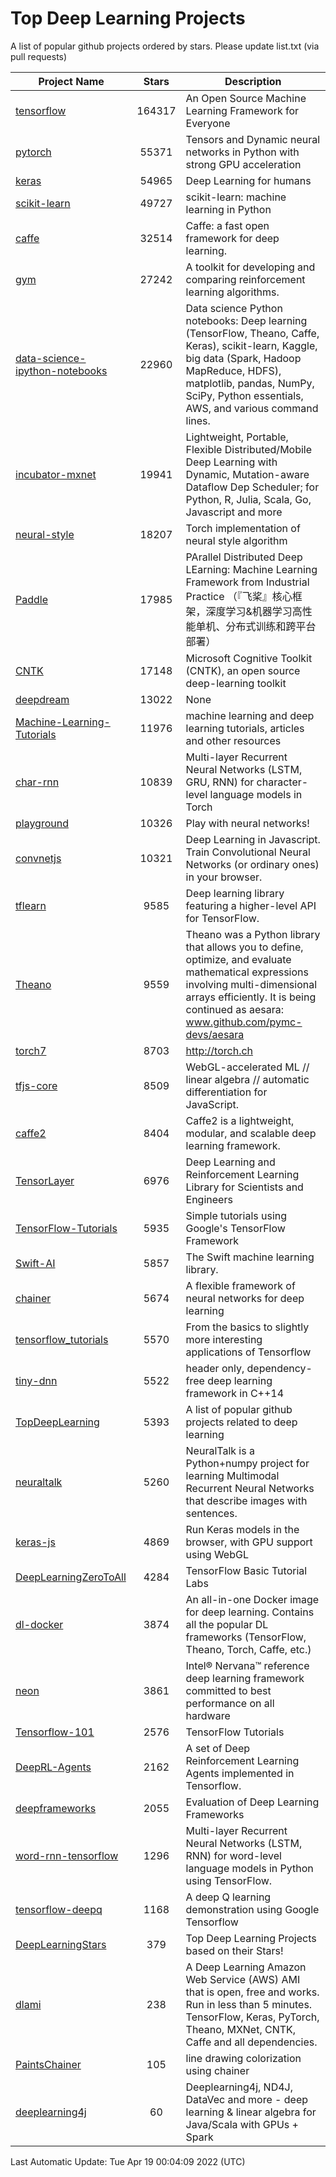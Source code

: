 # Top Deep Learning Projects
A list of popular github projects ordered by stars.
Please update list.txt (via pull requests)

|Project Name| Stars | Description |
| ---------- |:-----:| ----------- |
| [tensorflow](https://github.com/tensorflow/tensorflow) | 164317 | An Open Source Machine Learning Framework for Everyone |
| [pytorch](https://github.com/pytorch/pytorch) | 55371 | Tensors and Dynamic neural networks in Python with strong GPU acceleration |
| [keras](https://github.com/keras-team/keras) | 54965 | Deep Learning for humans |
| [scikit-learn](https://github.com/scikit-learn/scikit-learn) | 49727 | scikit-learn: machine learning in Python |
| [caffe](https://github.com/BVLC/caffe) | 32514 | Caffe: a fast open framework for deep learning. |
| [gym](https://github.com/openai/gym) | 27242 | A toolkit for developing and comparing reinforcement learning algorithms. |
| [data-science-ipython-notebooks](https://github.com/donnemartin/data-science-ipython-notebooks) | 22960 | Data science Python notebooks: Deep learning (TensorFlow, Theano, Caffe, Keras), scikit-learn, Kaggle, big data (Spark, Hadoop MapReduce, HDFS), matplotlib, pandas, NumPy, SciPy, Python essentials, AWS, and various command lines. |
| [incubator-mxnet](https://github.com/apache/incubator-mxnet) | 19941 | Lightweight, Portable, Flexible Distributed/Mobile Deep Learning with Dynamic, Mutation-aware Dataflow Dep Scheduler; for Python, R, Julia, Scala, Go, Javascript and more |
| [neural-style](https://github.com/jcjohnson/neural-style) | 18207 | Torch implementation of neural style algorithm |
| [Paddle](https://github.com/PaddlePaddle/Paddle) | 17985 | PArallel Distributed Deep LEarning: Machine Learning Framework from Industrial Practice （『飞桨』核心框架，深度学习&机器学习高性能单机、分布式训练和跨平台部署） |
| [CNTK](https://github.com/microsoft/CNTK) | 17148 | Microsoft Cognitive Toolkit (CNTK), an open source deep-learning toolkit |
| [deepdream](https://github.com/google/deepdream) | 13022 | None |
| [Machine-Learning-Tutorials](https://github.com/ujjwalkarn/Machine-Learning-Tutorials) | 11976 | machine learning and deep learning tutorials, articles and other resources  |
| [char-rnn](https://github.com/karpathy/char-rnn) | 10839 | Multi-layer Recurrent Neural Networks (LSTM, GRU, RNN) for character-level language models in Torch |
| [playground](https://github.com/tensorflow/playground) | 10326 | Play with neural networks! |
| [convnetjs](https://github.com/karpathy/convnetjs) | 10321 | Deep Learning in Javascript. Train Convolutional Neural Networks (or ordinary ones) in your browser. |
| [tflearn](https://github.com/tflearn/tflearn) | 9585 | Deep learning library featuring a higher-level API for TensorFlow. |
| [Theano](https://github.com/Theano/Theano) | 9559 | Theano was a Python library that allows you to define, optimize, and evaluate mathematical expressions involving multi-dimensional arrays efficiently. It is being continued as aesara: www.github.com/pymc-devs/aesara |
| [torch7](https://github.com/torch/torch7) | 8703 | http://torch.ch |
| [tfjs-core](https://github.com/tensorflow/tfjs-core) | 8509 | WebGL-accelerated ML // linear algebra // automatic differentiation for JavaScript. |
| [caffe2](https://github.com/facebookarchive/caffe2) | 8404 | Caffe2 is a lightweight, modular, and scalable deep learning framework. |
| [TensorLayer](https://github.com/tensorlayer/TensorLayer) | 6976 | Deep Learning and Reinforcement Learning Library for Scientists and Engineers  |
| [TensorFlow-Tutorials](https://github.com/nlintz/TensorFlow-Tutorials) | 5935 | Simple tutorials using Google's TensorFlow Framework |
| [Swift-AI](https://github.com/Swift-AI/Swift-AI) | 5857 | The Swift machine learning library. |
| [chainer](https://github.com/chainer/chainer) | 5674 | A flexible framework of neural networks for deep learning |
| [tensorflow_tutorials](https://github.com/pkmital/tensorflow_tutorials) | 5570 | From the basics to slightly more interesting applications of Tensorflow |
| [tiny-dnn](https://github.com/tiny-dnn/tiny-dnn) | 5522 | header only, dependency-free deep learning framework in C++14 |
| [TopDeepLearning](https://github.com/aymericdamien/TopDeepLearning) | 5393 | A list of popular github projects related to deep learning |
| [neuraltalk](https://github.com/karpathy/neuraltalk) | 5260 | NeuralTalk is a Python+numpy project for learning Multimodal Recurrent Neural Networks that describe images with sentences. |
| [keras-js](https://github.com/transcranial/keras-js) | 4869 | Run Keras models in the browser, with GPU support using WebGL |
| [DeepLearningZeroToAll](https://github.com/hunkim/DeepLearningZeroToAll) | 4284 | TensorFlow Basic Tutorial Labs |
| [dl-docker](https://github.com/floydhub/dl-docker) | 3874 | An all-in-one Docker image for deep learning. Contains all the popular DL frameworks (TensorFlow, Theano, Torch, Caffe, etc.) |
| [neon](https://github.com/NervanaSystems/neon) | 3861 | Intel® Nervana™ reference deep learning framework committed to best performance on all hardware |
| [Tensorflow-101](https://github.com/sjchoi86/Tensorflow-101) | 2576 | TensorFlow Tutorials |
| [DeepRL-Agents](https://github.com/awjuliani/DeepRL-Agents) | 2162 | A set of Deep Reinforcement Learning Agents implemented in Tensorflow. |
| [deepframeworks](https://github.com/zer0n/deepframeworks) | 2055 | Evaluation of Deep Learning Frameworks |
| [word-rnn-tensorflow](https://github.com/hunkim/word-rnn-tensorflow) | 1296 | Multi-layer Recurrent Neural Networks (LSTM, RNN) for word-level language models in Python using TensorFlow. |
| [tensorflow-deepq](https://github.com/siemanko/tensorflow-deepq) | 1168 | A deep Q learning demonstration using Google Tensorflow |
| [DeepLearningStars](https://github.com/hunkim/DeepLearningStars) | 379 | Top Deep Learning Projects based on their Stars! |
| [dlami](https://github.com/ritchieng/dlami) | 238 | A Deep Learning Amazon Web Service (AWS) AMI that is open, free and works. Run in less than 5 minutes. TensorFlow, Keras, PyTorch, Theano, MXNet, CNTK, Caffe and all dependencies. |
| [PaintsChainer](https://github.com/taizan/PaintsChainer) | 105 | line drawing colorization using chainer |
| [deeplearning4j](https://github.com/deeplearning4j/deeplearning4j) | 60 | Deeplearning4j, ND4J, DataVec and more - deep learning & linear algebra for Java/Scala with GPUs + Spark |

Last Automatic Update: Tue Apr 19 00:04:09 2022 (UTC)
